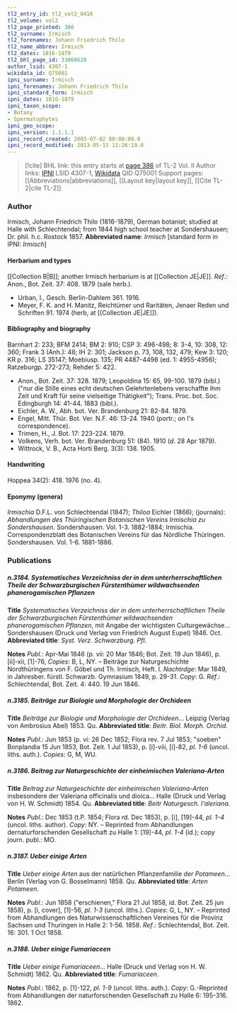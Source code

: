 ```yaml
---
tl2_entry_id: tl2_vol2_0416
tl2_volume: vol2
tl2_page_printed: 386
tl2_surname: Irmisch
tl2_forenames: Johann Friedrich Thilo
tl2_name_abbrev: Irmisch
tl2_dates: 1816-1879
tl2_bhl_page_id: 33068628
author_lsid: 4307-1
wikidata_id: Q75001
ipni_surname: Irmisch
ipni_forenames: Johann Friedrich Thilo
ipni_standard_form: Irmisch
ipni_dates: 1816-1879
ipni_taxon_scope: 
- Botany
- Spermatophytes
ipni_geo_scope: 
ipni_version: 1.1.1.1
ipni_record_created: 2003-07-02 00:00:00.0
ipni_record_modified: 2013-05-15 11:26:19.0
---
```


> [!cite] BHL link: this entry starts at [page 386](https://www.biodiversitylibrary.org/page/33068628) of TL-2 Vol. II
> Author links: [IPNI](https://www.ipni.org/a/4307-1) LSID 4307-1, [Wikidata](https://www.wikidata.org/wiki/Q75001) QID Q75001
> Support pages: [[Abbreviations|abbreviations]], [[Layout key|layout key]], [[Cite TL-2|cite TL-2]]

### Author

Irmisch, Johann Friedrich Thilo (1816-1879), German botanist; studied at Halle with Schlechtendal; from 1844 high school teacher at Sondershausen; Dr. phil. h.c. Rostock 1857. 
**Abbreviated name**: *Irmisch* \[standard form in IPNI: *Irmisch*\]

#### Herbarium and types

[[Collection B|B]]; another Irmisch herbarium is at [[Collection JE|JE]].
*Réf*.: Anon., Bot. Zeit. 37: 408. 1879 (sale herb.).
- Urban, I., Gesch. Berlin-Dahlem 361. 1916.
- Meyer, F. K. and H. Manitz, Reichtümer und Raritäten, Jenaer Reden und Schriften 91. 1974 (herb, at [[Collection JE|JE]]).

#### Bibliography and biography

Barnhart 2: 233; BFM 2414; BM 2: 910; CSP 3: 496-498; 8: 3-4, 10: 308, 12: 360; Frank 3 (Anh.): 48; IH 2: 301; Jackson p. 73, 108, 132, 479; Kew 3: 120; KR p. 316; LS 35147; Moebiusp. 135; PR 4487-4498 (ed. 1: 4955-4956); Ratzeburgp. 272-273; Rehder 5: 422.
- Anon., Bot. Zeit. 37: 328. 1879; Leopoldina 15: 65, 99-100. 1879 (bibl.) ("nur die Stille eines echt deutschen Gelehrtenlebens verschaffte ihm Zeit und Kraft für seine vielseitige Thätigkeit"); Trans. Proc. bot. Soc. Edingburgh 14: 41-44. 1883 (bibl.).
- Eichler, A. W., Abh. bot. Ver. Brandenburg 21: 82-84. 1879.
- Engel, Mitt. Thür. Bot. Ver. N.F. 46: 13-24. 1940 (portr.; on I's correspondence).
- Trimen, H., J. Bot. 17: 223-224. 1879.
- Volkens, Verh. bot. Ver. Brandenburg 51: (84). 1910 (*d*. 28 Apr 1879).
- Wittrock, V. B., Acta Horti Berg. 3(3): 138. 1905.

#### Handwriting

Hoppea 34(2): 418. 1976 (no. 4).

#### Eponymy (genera)

*Irmischia* D.F.L. von Schlechtendal (1847); *Thiloa* Eichler (1866); (journals): *Abhandlungen des Thüringischen Botanischen Vereins Irmischia zu Sondershausen*. Sondershausen. Vol. 1-3. 1882-1884; Irmischia. Correspondenzblatt des Botanischen Vereins für das Nördliche Thüringen. Sondershausen. Vol. 1-6. 1881-1886.

### Publications

##### n.3184. Systematisches Verzeichniss der in dem unterherrschaftlichen Theile der Schwarzburgischen Fürstenthùmer wildwachsenden phanerogamischen Pflanzen

**Title**
*Systematisches Verzeichniss der in dem unterherrschaftlichen Theile der Schwarzburgischen Fürstenthùmer wildwachsenden phanerogamischen Pflanzen*, mit Angabe der wichtigsten Culturgewächse... Sondershausen (Druck und Verlag von Friedrich August Eupel) 1846. Oct.
**Abbreviated title**: *Syst. Verz. Schwarzburg. Pfl.*

**Notes**
*Publ*.: Apr-Mai 1846 (p. vii: 20 Mar 1846; Bot. Zeit. 19 Jun 1846), p. \[ii\]-xii, \[1\]-76, *Copies*: B, L, NY. – Beiträge zur Naturgeschichte Nordthüringens von F. Göbel und Th. Irmisch, Heft. I.
*Nachtrdge*: Mar 1849, in Jahresber. fürstl. Schwarzb. Gymnasium 1849, p. 29-31. *Copy*: G.
*Réf*.: Schlechtendal, Bot. Zeit. 4: 440. 19 Jun 1846.

##### n.3185. Beiträge zur Biologie und Morphologie der Orchideen

**Title**
*Beiträge zur Biologie und Morphologie der Orchideen*... Leipzig (Verlag von Ambrosius Abel) 1853. Qu.
**Abbreviated title**: *Beitr. Biol. Morph. Orchid.*

**Notes**
*Publ*.: Jun 1853 (p. vi: 26 Dec 1852; Flora rev. 7 Jul 1853; "soeben" Bonplandia 15 Jun 1853, Bot. Zeit. 1 Jul 1853), p. \[i\]-viii, \[i\]-82, *pl. 1-6* (uncol. liths. auth.). *Copies*: G, M, WU.

##### n.3186. Beitrag zur Naturgeschichte der einheimischen Valeriana-Arten

**Title**
*Beitrag zur Naturgeschichte der einheimischen Valeriana-Arten* insbesondere der Valeriana officinalis und dioica... Halle (Druck und Verlag von H. W. Schmidt) 1854. Qu.
**Abbreviated title**: *Beitr Naturgesch. l'aleriana*.

**Notes**
*Publ*.: Dec 1853 (t.P. 1854; Flora rd. Dec 1853), p. \[i\], \[19\]-44, *pl. 1-4* (uncol. liths. author).
*Copy*: NY. – Reprinted from Abhandlungen dernaturforschenden Gesellschaft zu Halle 1:
\[19\]-44, *pl. 1-4* (id.); *copy* journ. publ.: MO.

##### n.3187. Ueber einige Arten

**Title**
*Ueber einige Arten* aus der natürlichen Pflanzenfamilie *der Potameen*... Berlin (Verlag von G. Bosselmann) 1858. Qu.
**Abbreviated title**: *Arten Potameen*.

**Notes**
*Publ*.: Jun 1858 ("erschienen," Flora 21 Jul 1858, id. Bot. Zeit. 25 jun 1858), p. \[i, cover\], \[1\]-56, *pl. 1-3* (uncol. liths.). *Copies*: G, L, NY. – Reprinted from Abhandlungen des Naturwissenschaftlichen Vereines für die Provinz Sachsen und Thuringen in Halle 2: 1-56. 1858.
*Ref*.: Schlechtendal, Bot. Zeit. 16: 301. 1 Oct 1858.

##### n.3188. Ueber einige Fumariaceen

**Title**
*Ueber einige Fumariaceen*... Halle (Druck und Verlag von H. W. Schmidt) 1862. Qu.
**Abbreviated title**: *Fumariaceen*.

**Notes**
*Publ*.: 1862, p. \[1\]-122, *pl. 1-9* (uncol. liths. auth.). *Copy*: G.-Reprinted from Abhandlungen der naturforschenden Gesellschaft zu Halle 6: 195-316. 1862.

